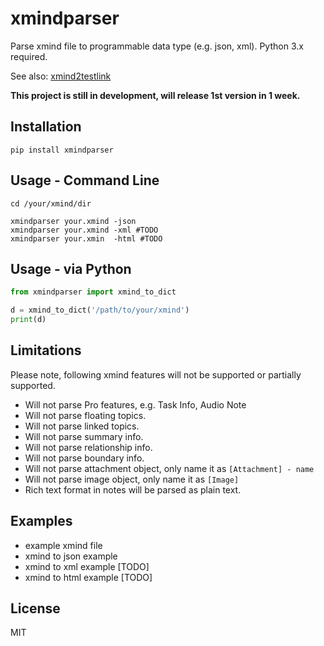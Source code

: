 # xmindparser

Parse xmind file to programmable data type (e.g. json, xml). Python 3.x required.

See also: [xmind2testlink](https://github.com/tobyqin/xmind2testlink)

**This project is still in development, will release 1st version in 1 week.**

## Installation

```shell
pip install xmindparser
```

## Usage - Command Line

```shell
cd /your/xmind/dir

xmindparser your.xmind -json
xmindparser your.xmind -xml #TODO
xmindparser your.xmin  -html #TODO
```

## Usage - via Python

```python
from xmindparser import xmind_to_dict

d = xmind_to_dict('/path/to/your/xmind')
print(d)
```

## Limitations

Please note, following xmind features will not be supported or partially supported.

- Will not parse Pro features, e.g. Task Info, Audio Note
- Will not parse floating topics.
- Will not parse linked topics.
- Will not parse summary info.
- Will not parse relationship info.
- Will not parse boundary info.
- Will not parse attachment object, only name it as `[Attachment] - name`
- Will not parse image object, only name it as `[Image]`
- Rich text format in notes will be parsed as plain text.

## Examples

- example xmind file
- xmind to json example
- xmind to xml example [TODO]
- xmind to html example [TODO]

## License

MIT